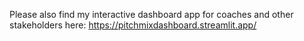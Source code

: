Please also find my interactive dashboard app for coaches and other stakeholders here: 
https://pitchmixdashboard.streamlit.app/
